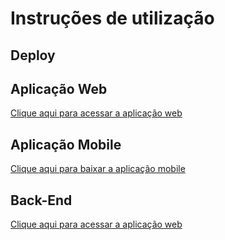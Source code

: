 # Instruções de utilização

## Deploy

## Aplicação Web
[Clique aqui para acessar a aplicação web](https://diarista-app-git-master-saory-s-projects.vercel.app/?_vercel_share=ufIXnWeRm2hcXXHYKNO9WEwyL6I8o4Zh)

## Aplicação Mobile
[Clique aqui para baixar a aplicação mobile](https://expo.dev/artifacts/eas/wZmn4DaSoTTS852AmYiyaJ.aab)

## Back-End
[Clique aqui para acessar a aplicação web](https://github.com/santanagabi/backend-diarista-puc
)

